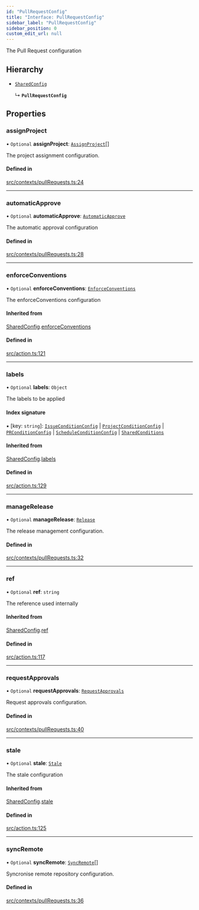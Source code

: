 ```yaml
---
id: "PullRequestConfig"
title: "Interface: PullRequestConfig"
sidebar_label: "PullRequestConfig"
sidebar_position: 0
custom_edit_url: null
---
```


The Pull Request configuration

## Hierarchy

- [`SharedConfig`](SharedConfig.md)

  ↳ **`PullRequestConfig`**

## Properties

### assignProject

• `Optional` **assignProject**: [`AssignProject`](internal.AssignProject.md)[]

The project assignment configuration.

#### Defined in

[src/contexts/pullRequests.ts:24](https://github.com/Resnovas/smartcloud/blob/b91f5b4/src/contexts/pullRequests.ts#L24)

___

### automaticApprove

• `Optional` **automaticApprove**: [`AutomaticApprove`](internal.AutomaticApprove.md)

The automatic approval configuration

#### Defined in

[src/contexts/pullRequests.ts:28](https://github.com/Resnovas/smartcloud/blob/b91f5b4/src/contexts/pullRequests.ts#L28)

___

### enforceConventions

• `Optional` **enforceConventions**: [`EnforceConventions`](internal.EnforceConventions.md)

The enforceConventions configuration

#### Inherited from

[SharedConfig](SharedConfig.md).[enforceConventions](SharedConfig.md#enforceconventions)

#### Defined in

[src/action.ts:121](https://github.com/Resnovas/smartcloud/blob/b91f5b4/src/action.ts#L121)

___

### labels

• `Optional` **labels**: `Object`

The labels to be applied

#### Index signature

▪ [key: `string`]: [`IssueConditionConfig`](IssueConditionConfig.md) \| [`ProjectConditionConfig`](ProjectConditionConfig.md) \| [`PRConditionConfig`](PRConditionConfig.md) \| [`ScheduleConditionConfig`](ScheduleConditionConfig.md) \| [`SharedConditions`](SharedConditions.md)

#### Inherited from

[SharedConfig](SharedConfig.md).[labels](SharedConfig.md#labels)

#### Defined in

[src/action.ts:129](https://github.com/Resnovas/smartcloud/blob/b91f5b4/src/action.ts#L129)

___

### manageRelease

• `Optional` **manageRelease**: [`Release`](internal.Release.md)

The release management configuration.

#### Defined in

[src/contexts/pullRequests.ts:32](https://github.com/Resnovas/smartcloud/blob/b91f5b4/src/contexts/pullRequests.ts#L32)

___

### ref

• `Optional` **ref**: `string`

The reference used internally

#### Inherited from

[SharedConfig](SharedConfig.md).[ref](SharedConfig.md#ref)

#### Defined in

[src/action.ts:117](https://github.com/Resnovas/smartcloud/blob/b91f5b4/src/action.ts#L117)

___

### requestApprovals

• `Optional` **requestApprovals**: [`RequestApprovals`](internal.RequestApprovals.md)

Request approvals configuration.

#### Defined in

[src/contexts/pullRequests.ts:40](https://github.com/Resnovas/smartcloud/blob/b91f5b4/src/contexts/pullRequests.ts#L40)

___

### stale

• `Optional` **stale**: [`Stale`](internal.Stale.md)

The stale configuration

#### Inherited from

[SharedConfig](SharedConfig.md).[stale](SharedConfig.md#stale)

#### Defined in

[src/action.ts:125](https://github.com/Resnovas/smartcloud/blob/b91f5b4/src/action.ts#L125)

___

### syncRemote

• `Optional` **syncRemote**: [`SyncRemote`](internal.SyncRemote.md)[]

Syncronise remote repository configuration.

#### Defined in

[src/contexts/pullRequests.ts:36](https://github.com/Resnovas/smartcloud/blob/b91f5b4/src/contexts/pullRequests.ts#L36)
